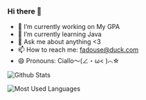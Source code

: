 ### Hi there 👋

- 🔭 I’m currently working on My GPA
- 🌱 I’m currently learning Java
- 💬 Ask me about anything <3
- 📫 How to reach me: fadouse@duck.com
- 😄 Pronouns: Ciallo～(∠・ω< )⌒☆

![Github Stats](https://github-readme-stats.vercel.app/api?username=Fadouse&show_icons=true&theme=transparent&count_private=true)

![Most Used Languages](https://github-readme-stats.vercel.app/api/top-langs/?username=Fadouse&theme=transparent&layout=compact)
